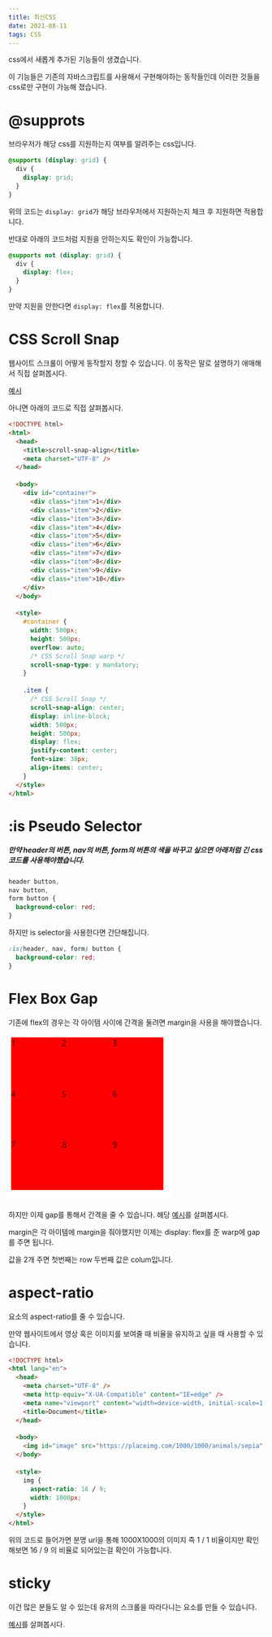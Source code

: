 ```yaml
---
title: 최신CSS
date: 2021-08-11
tags: CSS
---
```


css에서 새롭게 추가된 기능들이 생겼습니다.

이 기능들은 기존의 자바스크립트를 사용해서 구현해야하는 동작들인데 이러한 것들을 css로만 구현이 가능해 졌습니다.

# @supprots

브라우저가 해당 css를 지원하는지 여부를 알려주는 css입니다.

```css
@supports (display: grid) {
  div {
    display: grid;
  }
}
```

위의 코드는 `display: grid`가 해당 브라우저에서 지원하는지 체크 후 지원하면 적용합니다.

반대로 아래의 코드처럼 지원을 안하는지도 확인이 가능합니다.

```css
@supports not (display: grid) {
  div {
    display: flex;
  }
}
```

만약 지원을 안한다면 `display: flex`를 적용합니다.

# CSS Scroll Snap

웹사이트 스크롤이 어떻게 동작할지 정할 수 있습니다. 이 동작은 말로 설명하기 애매해서 직접 살펴봅시다.

[예시](https://codepen.io/clowns123/pen/mdmKmOZ)

아니면 아래의 코드로 직접 살펴봅시다.

```html
<!DOCTYPE html>
<html>
  <head>
    <title>scroll-snap-align</title>
    <meta charset="UTF-8" />
  </head>

  <body>
    <div id="container">
      <div class="item">1</div>
      <div class="item">2</div>
      <div class="item">3</div>
      <div class="item">4</div>
      <div class="item">5</div>
      <div class="item">6</div>
      <div class="item">7</div>
      <div class="item">8</div>
      <div class="item">9</div>
      <div class="item">10</div>
    </div>
  </body>

  <style>
    #container {
      width: 500px;
      height: 500px;
      overflow: auto;
      /* CSS Scroll Snap warp */
      scroll-snap-type: y mandatory;
    }

    .item {
      /* CSS Scroll Snap */
      scroll-snap-align: center;
      display: inline-block;
      width: 500px;
      height: 500px;
      display: flex;
      justify-content: center;
      font-size: 38px;
      align-items: center;
    }
  </style>
</html>
```

# :is Pseudo Selector

##### 만약 header의 버튼, nav의 버튼, form의 버튼의 색을 바꾸고 싶으면 아래처럼 긴 css 코드를 사용해야했습니다.

```css
header button,
nav button,
form button {
  background-color: red;
}
```

하지만 is selector을 사용한다면 간단해집니다.

```css
:is(header, nav, form) button {
  background-color: red;
}
```

# Flex Box Gap

기존에 flex의 경우는 각 아이템 사이에 간격을 둘려면 margin을 사용을 해야했습니다.

![noMarginFlex](/assets/images/2021-08-11(1).png)

하지만 이제 gap를 통해서 간격을 줄 수 있습니다. 해당 [예시](https://codepen.io/clowns123/pen/RwVJVqN)를 살펴봅시다.

margin은 각 아이템에 margin을 줘야했지만 이제는 display: flex를 준 warp에 gap를 주면 됩니다.

값을 2개 주면 첫번째는 row 두번째 값은 colum입니다.

# aspect-ratio

요소의 aspect-ratio를 줄 수 있습니다.

만약 웹사이트에서 영상 혹은 이미지를 보여줄 때 비율을 유지하고 싶을 때 사용할 수 있습니다.

```html
<!DOCTYPE html>
<html lang="en">
  <head>
    <meta charset="UTF-8" />
    <meta http-equiv="X-UA-Compatible" content="IE=edge" />
    <meta name="viewport" content="width=device-width, initial-scale=1.0" />
    <title>Document</title>
  </head>

  <body>
    <img id="image" src="https://placeimg.com/1000/1000/animals/sepia" />
  </body>

  <style>
    img {
      aspect-ratio: 16 / 9;
      width: 1000px;
    }
  </style>
</html>
```

위의 코드로 들어가면 분명 url을 통해 1000X1000의 이미지 즉 1 / 1 비율이지만 확인해보면 16 / 9 의 비율로 되어있는걸 확인이 가능합니다.

# sticky

이건 많은 분들도 알 수 있는데 유저의 스크롤을 따라다니는 요소를 만들 수 있습니다.

[예시](https://codepen.io/clowns123/pen/vYmrZdy)를 살펴봅시다.
